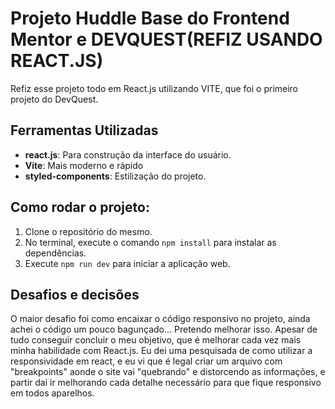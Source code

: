 # Projeto Huddle Base do Frontend Mentor e DEVQUEST(REFIZ USANDO REACT.JS)
Refiz esse projeto todo em React.js utilizando VITE, que foi o primeiro projeto do DevQuest.

## Ferramentas Utilizadas
- **react.js**: Para construção da interface do usuário.
- **Vite**: Mais moderno e rápido
- **styled-components**: Estilização do projeto.

## Como rodar o projeto:
1. Clone o repositório do mesmo.
2. No terminal, execute o comando `npm install` para instalar as dependências.
3. Execute `npm run dev` para iniciar a aplicação web.

## Desafios e decisões
O maior desafio foi como encaixar o código responsivo no projeto, ainda achei o código um pouco bagunçado... Pretendo melhorar isso. Apesar de tudo conseguir concluir o meu objetivo, que é melhorar cada vez mais minha habilidade com React.js. Eu dei uma pesquisada de como utilizar a responsividade em react, e eu vi que é legal criar um arquivo com "breakpoints" aonde o site vai "quebrando" e distorcendo as informações, e partir dai ir melhorando cada detalhe necessário para que fique responsivo em todos aparelhos.